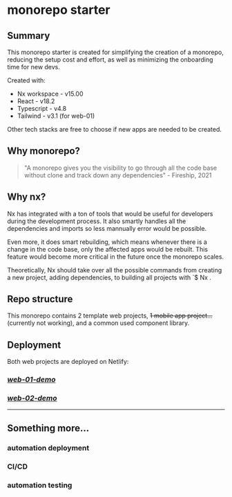 # monorepo starter

## Summary

This monorepo starter is created for simplifying the creation of a monorepo, reducing the setup cost and effort, as well as minimizing the onboarding time for new devs.

Created with:

- Nx workspace - v15.00
- React - v18.2
- Typescript - v4.8
- Tailwind - v3.1 (for web-01)

Other tech stacks are free to choose if new apps are needed to be created.

## Why monorepo?

> "A monorepo gives you the visibility to go through all the code base without clone and track down any dependencies" - Fireship, 2021

## Why nx?

Nx has integrated with a ton of tools that would be useful for developers during the development process. It also smartly handles all the dependencies and imports so less mannually error would be possible.

Even more, it does smart rebuilding, which means whenever there is a change in the code base, only the affected apps would be rebuilt. This feature would become more critical in the future once the monorepo scales.

Theoretically, Nx should take over all the possible commands from creating a new project, adding dependencies, to building all projects with `$ Nx .

## Repo structure

This monorepo contains 2 template web projects, <s> 1 mobile app project... </s> (currently not working), and a common used component library.

## Deployment

Both web projects are deployed on Netlify:

### _[web-01-demo](https://web-01-demo.netlify.app)_

### _[web-02-demo](https://web-02-demo.netlify.app)_

---

## Something more...

### automation deployment

### CI/CD

### automation testing
